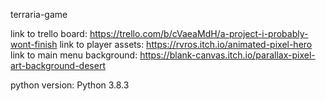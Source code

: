 terraria-game

link to trello board: https://trello.com/b/cVaeaMdH/a-project-i-probably-wont-finish
link to player assets: https://rvros.itch.io/animated-pixel-hero
link to main menu background: https://blank-canvas.itch.io/parallax-pixel-art-background-desert

python version: Python 3.8.3